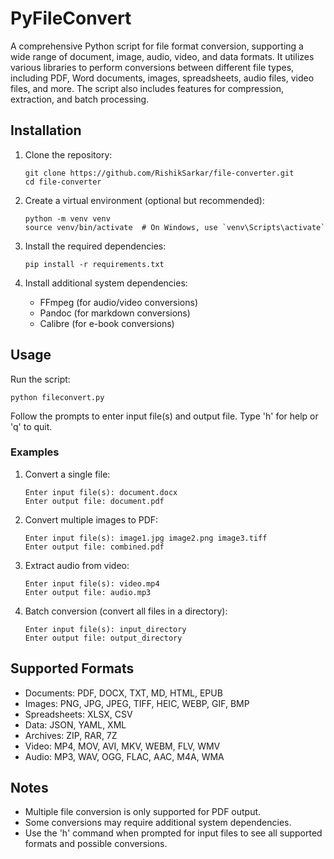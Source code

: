 # PyFileConvert

A comprehensive Python script for file format conversion, supporting a wide range of document, image, audio, video, and data formats. It utilizes various libraries to perform conversions between different file types, including PDF, Word documents, images, spreadsheets, audio files, video files, and more. The script also includes features for compression, extraction, and batch processing.

## Installation

1. Clone the repository:
   ```
   git clone https://github.com/RishikSarkar/file-converter.git
   cd file-converter
   ```

2. Create a virtual environment (optional but recommended):
   ```
   python -m venv venv
   source venv/bin/activate  # On Windows, use `venv\Scripts\activate`
   ```

3. Install the required dependencies:
   ```
   pip install -r requirements.txt
   ```

4. Install additional system dependencies:
   - FFmpeg (for audio/video conversions)
   - Pandoc (for markdown conversions)
   - Calibre (for e-book conversions)

## Usage

Run the script:
```
python fileconvert.py
```

Follow the prompts to enter input file(s) and output file. Type 'h' for help or 'q' to quit.

### Examples

1. Convert a single file:
   ```
   Enter input file(s): document.docx
   Enter output file: document.pdf
   ```

2. Convert multiple images to PDF:
   ```
   Enter input file(s): image1.jpg image2.png image3.tiff
   Enter output file: combined.pdf
   ```

3. Extract audio from video:
   ```
   Enter input file(s): video.mp4
   Enter output file: audio.mp3
   ```

4. Batch conversion (convert all files in a directory):
   ```
   Enter input file(s): input_directory
   Enter output file: output_directory
   ```

## Supported Formats

- Documents: PDF, DOCX, TXT, MD, HTML, EPUB
- Images: PNG, JPG, JPEG, TIFF, HEIC, WEBP, GIF, BMP
- Spreadsheets: XLSX, CSV
- Data: JSON, YAML, XML
- Archives: ZIP, RAR, 7Z
- Video: MP4, MOV, AVI, MKV, WEBM, FLV, WMV
- Audio: MP3, WAV, OGG, FLAC, AAC, M4A, WMA

## Notes

- Multiple file conversion is only supported for PDF output.
- Some conversions may require additional system dependencies.
- Use the 'h' command when prompted for input files to see all supported formats and possible conversions.